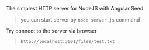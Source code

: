 The simplest HTTP server for NodeJS with Angular Seed

> you can start server by `node server.js` command

Try connect to the server via browser

> `http://localhost:3001/files/test.txt`
